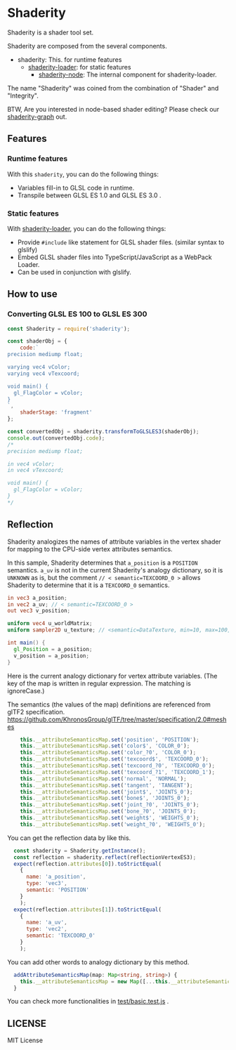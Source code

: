 # Shaderity

Shaderity is a shader tool set.

Shaderity are composed from the several components.

- shaderity: This. for runtime features
    - [shaderity-loader](https://github.com/actnwit/shaderity-loader): for static features
        - [shaderity-node](https://github.com/actnwit/shaderity-node): The internal component for shaderity-loader.

The name "Shaderity" was coined from the combination of "Shader" and "Integrity".

BTW, Are you interested in node-based shader editing?
Please check our [shaderity-graph](https://github.com/actnwit/shaderity-graph) out.

## Features

### Runtime features

With this `shaderity`, you can do the following things:

- Variables fill-in to GLSL code in runtime.
- Transpile between GLSL ES 1.0 and GLSL ES 3.0 .

### Static features

With [shaderity-loader](https://github.com/actnwit/shaderity-loader), you can do the following things:

- Provide `#include` like statement for GLSL shader files. (similar syntax to glslify)
- Embed GLSL shader files into TypeScript/JavaScript as a WebPack Loader.
- Can be used in conjunction with glslify.

## How to use

### Converting GLSL ES 100 to GLSL ES 300

```javascript
const Shaderity = require('shaderity');

const shaderObj = {
    code:`
precision mediump float;

varying vec4 vColor;
varying vec4 vTexcoord;

void main() {
  gl_FlagColor = vColor;
}
`,
    shaderStage: 'fragment'
};

const convertedObj = shaderity.transformToGLSLES3(shaderObj);
console.out(convertedObj.code);
/*
precision mediump float;

in vec4 vColor;
in vec4 vTexcoord;

void main() {
  gl_FlagColor = vColor;
}
*/
```

## Reflection

Shaderity analogizes the names of attribute variables in the vertex shader for mapping to the CPU-side vertex attributes semantics.

In this sample, Shaderity determines that `a_position` is a `POSITION` semantics. `a_uv` is not in the current Shaderity's analogy dictionary, so it is `UNKNOWN` as is, but the comment `// < semantic=TEXCOORD_0 >` allows Shaderity to determine that it is a `TEXCOORD_0` semantics. 

```glsl
in vec3 a_position;
in vec2 a_uv; // < semantic=TEXCOORD_0 >
out vec3 v_position;

uniform vec4 u_worldMatrix;
uniform sampler2D u_texture; // <semantic=DataTexture, min=10, max=100, default=>

int main() {
  gl_Position = a_position;
  v_position = a_position;
}
```

Here is the current analogy dictionary for vertex attribute variables.
(The key of the map is written in regular expression. The matching is ignoreCase.)

The semantics (the values of the map) definitions are referenced from glTF2 specification.
https://github.com/KhronosGroup/glTF/tree/master/specification/2.0#meshes

```javascript
    this.__attributeSemanticsMap.set('position', 'POSITION');
    this.__attributeSemanticsMap.set('color$', 'COLOR_0');
    this.__attributeSemanticsMap.set('color_?0', 'COLOR_0');
    this.__attributeSemanticsMap.set('texcoord$', 'TEXCOORD_0');
    this.__attributeSemanticsMap.set('texcoord_?0', 'TEXCOORD_0');
    this.__attributeSemanticsMap.set('texcoord_?1', 'TEXCOORD_1');
    this.__attributeSemanticsMap.set('normal', 'NORMAL');
    this.__attributeSemanticsMap.set('tangent', 'TANGENT');
    this.__attributeSemanticsMap.set('joint$', 'JOINTS_0');
    this.__attributeSemanticsMap.set('bone$', 'JOINTS_0');
    this.__attributeSemanticsMap.set('joint_?0', 'JOINTS_0');
    this.__attributeSemanticsMap.set('bone_?0', 'JOINTS_0');
    this.__attributeSemanticsMap.set('weight$', 'WEIGHTS_0');
    this.__attributeSemanticsMap.set('weight_?0', 'WEIGHTS_0');
```

You can get the reflection data by like this.

```javascript
  const shaderity = Shaderity.getInstance();
  const reflection = shaderity.reflect(reflectionVertexES3);
  expect(reflection.attributes[0]).toStrictEqual(
    {
      name: 'a_position',
      type: 'vec3',
      semantic: 'POSITION'
    }
    );
  expect(reflection.attributes[1]).toStrictEqual(
    {
      name: 'a_uv',
      type: 'vec2',
      semantic: 'TEXCOORD_0'
    }
    );
```

You can add other words to analogy dictionary by this method.

```typescript
  addAttributeSemanticsMap(map: Map<string, string>) {
    this.__attributeSemanticsMap = new Map([...this.__attributeSemanticsMap, ...map]);
  }
```

You can check more functionalities in [test/basic.test.js](./test/basic.test.js) .

## LICENSE

MIT License
